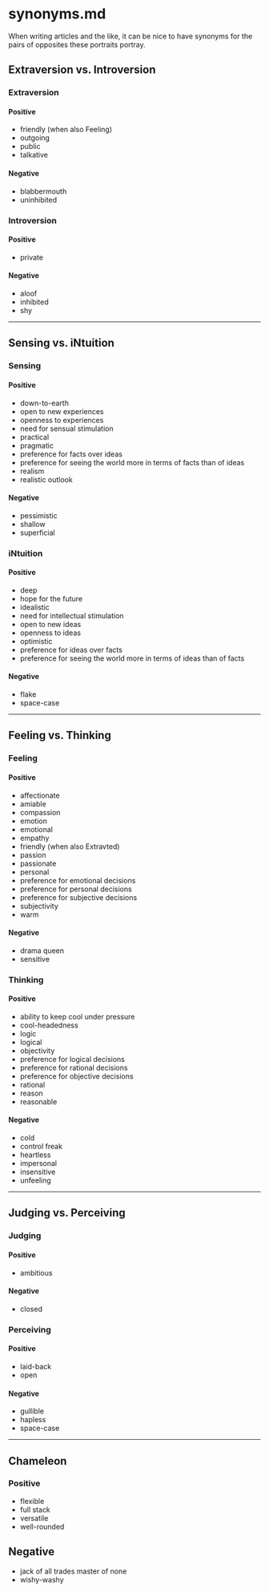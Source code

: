 
# synonyms.md

When writing articles and the like, it can be nice to have synonyms for the pairs of opposites
these portraits portray.

## Extraversion vs. Introversion

### Extraversion

#### Positive
- friendly (when also Feeling)
- outgoing
- public
- talkative

#### Negative
- blabbermouth
- uninhibited

### Introversion

#### Positive
- private

#### Negative
- aloof
- inhibited
- shy

---

## Sensing vs. iNtuition

### Sensing

#### Positive
- down-to-earth
- open to new experiences
- openness to experiences
- need for sensual stimulation
- practical
- pragmatic
- preference for facts over ideas
- preference for seeing the world more in terms of facts than of ideas
- realism
- realistic outlook

#### Negative
- pessimistic
- shallow
- superficial

### iNtuition

#### Positive
- deep
- hope for the future
- idealistic
- need for intellectual stimulation
- open to new ideas
- openness to ideas
- optimistic
- preference for ideas over facts
- preference for seeing the world more in terms of ideas than of facts

#### Negative
- flake
- space-case

---

## Feeling vs. Thinking

### Feeling

#### Positive
- affectionate
- amiable
- compassion
- emotion
- emotional
- empathy
- friendly (when also Extravted)
- passion
- passionate
- personal
- preference for emotional decisions
- preference for personal decisions
- preference for subjective decisions
- subjectivity
- warm

#### Negative
- drama queen
- sensitive

### Thinking

#### Positive
- ability to keep cool under pressure
- cool-headedness
- logic
- logical
- objectivity
- preference for logical decisions
- preference for rational decisions
- preference for objective decisions
- rational
- reason
- reasonable

#### Negative
- cold
- control freak
- heartless
- impersonal
- insensitive
- unfeeling

---

## Judging vs. Perceiving

### Judging

#### Positive
- ambitious

#### Negative
- closed

### Perceiving

#### Positive
- laid-back
- open

#### Negative
- gullible
- hapless
- space-case

---

## Chameleon

### Positive
- flexible
- full stack
- versatile
- well-rounded

## Negative
- jack of all trades master of none
- wishy-washy

